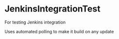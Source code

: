 # JenkinsIntegrationTest
For testing Jenkins integration

Uses automated polling to make it build on any update
